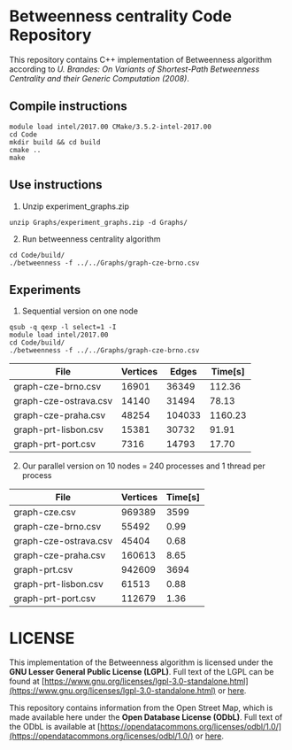 # Betweenness centrality Code Repository
This repository contains C++ implementation of Betweenness algorithm according to *U. Brandes: On Variants of Shortest-Path Betweenness Centrality and their Generic Computation (2008)*.

## Compile instructions
```
module load intel/2017.00 CMake/3.5.2-intel-2017.00
cd Code
mkdir build && cd build
cmake ..
make
```
## Use instructions

1. Unzip experiment_graphs.zip
```
unzip Graphs/experiment_graphs.zip -d Graphs/
```

2. Run betweenness centrality algorithm
```
cd Code/build/
./betweenness -f ../../Graphs/graph-cze-brno.csv
```

## Experiments

1. Sequential version on one node
```
qsub -q qexp -l select=1 -I
module load intel/2017.00
cd Code/build/
./betweenness -f ../../Graphs/graph-cze-brno.csv
```

File | Vertices | Edges | Time[s]
------------- |-------------|-------------|-------------
graph-cze-brno.csv    | 16901  | 36349  | 112.36
graph-cze-ostrava.csv | 14140  | 31494  | 78.13
graph-cze-praha.csv   | 48254  | 104033 | 1160.23
graph-prt-lisbon.csv  | 15381  | 30732  | 91.91
graph-prt-port.csv    | 7316   | 14793  | 17.70


2. Our parallel version on 10 nodes = 240 processes and 1 thread per process

File | Vertices | Time[s]
------------- |-------------|-------------
graph-cze.csv         | 969389 | 3599
graph-cze-brno.csv    | 55492  | 0.99
graph-cze-ostrava.csv | 45404  | 0.68
graph-cze-praha.csv   | 160613 | 8.65
graph-prt.csv         | 942609 | 3694
graph-prt-lisbon.csv  | 61513  | 0.88
graph-prt-port.csv    | 112679 | 1.36


# LICENSE
This implementation of the Betweenness algorithm is licensed under the **GNU Lesser General Public License (LGPL)**. Full text of the LGPL can be found at [https://www.gnu.org/licenses/lgpl-3.0-standalone.html](https://www.gnu.org/licenses/lgpl-3.0-standalone.html) or [here](../LICENSE.LGPL.md).

This repository contains information from the Open Street Map, which is made available here under the **Open Database License (ODbL)**. Full text of the ODbL is available at [https://opendatacommons.org/licenses/odbl/1.0/](https://opendatacommons.org/licenses/odbl/1.0/) or [here](../LICENSE.ODBL.md).